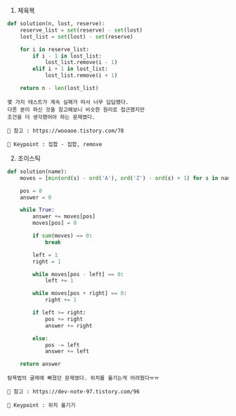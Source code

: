 1. 체육복
``` python
def solution(n, lost, reserve):
    reserve_list = set(reserve) - set(lost)
    lost_list = set(lost) - set(reserve)

    for i in reserve_list:
        if i - 1 in lost_list:
            lost_list.remove(i - 1)
        elif i + 1 in lost_list:
            lost_list.remove(i + 1)

    return n - len(lost_list)
```

    몇 가지 테스트가 계속 실패가 떠서 너무 답답했다.
    다른 분이 하신 것을 참고해보니 비슷한 원리로 접근했지만
    조건을 더 생각했어야 하는 문제였다.
    
    📖 참고 : https://wooaoe.tistory.com/78
        
    🔑 Keypoint : 집합 - 집합, remove
    
2. 조이스틱
``` python
def solution(name):
    moves = [min(ord(s) - ord('A'), ord('Z') - ord(s) + 1) for s in name]

    pos = 0
    answer = 0

    while True:
        answer += moves[pos]
        moves[pos] = 0

        if sum(moves) == 0:
            break

        left = 1
        right = 1

        while moves[pos - left] == 0:
            left += 1

        while moves[pos + right] == 0:
            right += 1

        if left >= right:
            pos += right
            answer += right

        else:
            pos -= left
            answer += left

    return answer
```

    탐욕법의 굴레에 빠졌던 문제였다. 위치를 옮기는게 어려웠다ㅠㅠ
    
    📖 참고 : https://dev-note-97.tistory.com/96
        
    🔑 Keypoint : 위치 옮기기